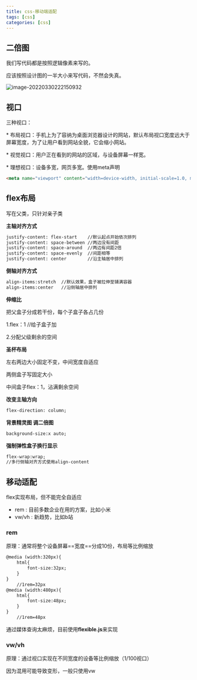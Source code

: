 ```yaml
---
title: css-移动端适配
tags: [css]
categories: [css]
---
```

## 二倍图

我们写代码都是按照逻辑像素来写的。

应该按照设计图的一半大小来写代码，不然会失真。

![image-20220330222150932](https://s2.loli.net/2022/05/17/JwIcVMQCNS47iue.png)

## 视口

三种视口：

\* 布局视口：手机上为了容纳为桌面浏览器设计的网站，默认布局视口宽度远大于屏幕宽度，为了让用户看到网站全貌，它会缩小网站。

\* 视觉视口：用户正在看到的网站的区域，与设备屏幕一样宽。

\* 理想视口：设备多宽，网页多宽。使用meta声明

~~~html
<meta name="viewport" content="width=device-width, initial-scale=1.0, minimum-scale=1.0, maximum-scale=1.0, user-scalable=no">
~~~

   ## flex布局

写在父类，只针对亲子类

**主轴对齐方式**

~~~html
justify-content: flex-start    //默认起点开始依次排列
justify-content: space-between //两边没有间距
justify-content: space-around  //两边有间距2倍
justify-content: space-evenly  //间距相等
justify-content: center        //沿主轴居中排列
~~~

**侧轴对齐方式**

~~~html
align-items:stretch  //默认效果，盒子被拉伸至铺满容器
align-items:center	 //沿侧轴居中排列
~~~

**伸缩比**

把父盒子分成若干份，每个子盒子各占几份

1.flex：1       				//给子盒子加

2.分配父级剩余的空间



**圣杯布局**

左右两边大小固定不变，中间宽度自适应

两侧盒子写固定大小

中间盒子flex：1，沾满剩余空间 



**改变主轴方向**

~~~html
flex-direction: column;
~~~

**背景精灵图 调二倍图**

~~~html
background-size:x auto;
~~~

**强制弹性盒子换行显示**

~~~html
flex-wrap:wrap;
//多行侧轴对齐方式使用align-content
~~~

## 移动适配

flex实现布局，但不能完全自适应

+ rem : 目前多数企业在用的方案，比如小米
+ vw/vh : 新趋势，比如b站  

### rem 

原理：通常将整个设备屏幕==宽度==分成10份，布局等比例缩放

~~~html
@media (width:320px){
	html{
		font-size:32px;
	}
}
	//1rem=32px
@media (width:480px){
	html{
		font-size:48px;
	}
}
	//1rem=48px
~~~

通过媒体查询太麻烦，目前使用**flexible.js**来实现

### vw/vh

原理：通过视口实现在不同宽度的设备等比例缩放（1/100视口）

因为混用可能导致变形，一般只使用vw

